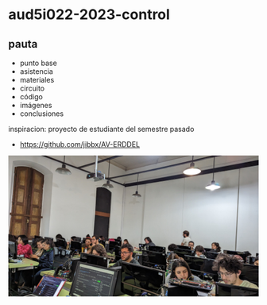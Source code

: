 # aud5i022-2023-control

## pauta

- punto base
- asistencia
- materiales
- circuito
- código
- imágenes
- conclusiones

inspiracion: proyecto de estudiante del semestre pasado

* https://github.com/jibbx/AV-ERDDEL

![alt](foto.jpg "foto en clases")
